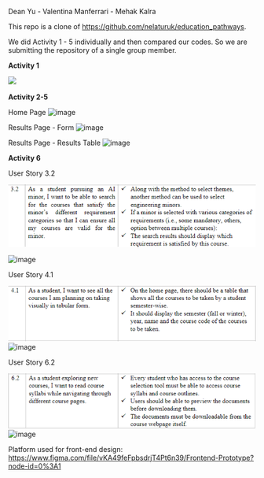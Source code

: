 Dean Yu - Valentina Manferrari - Mehak Kalra

This repo is a clone of https://github.com/nelaturuk/education_pathways.

We did Activity 1 - 5 individually and then compared our codes. So we are submitting the repository of a single group member.

**Activity 1**

![](images/Activity1.png)


**Activity 2-5**

Home Page
![image](https://user-images.githubusercontent.com/57778780/197859705-e3f66ed8-1dd3-4b75-bd7d-7d4503f3ec3a.png)

Results Page - Form
![image](https://user-images.githubusercontent.com/57778780/197859722-a0357b64-ca56-4a38-9c40-d2dc5eb31607.png)

Results Page - Results Table
![image](https://user-images.githubusercontent.com/57778780/197859739-f29eb24f-eb8f-4a7c-8e4c-783f62966330.png)

**Activity 6**

User Story 3.2

![](images/User_Story_3.2.png)

![image](https://user-images.githubusercontent.com/57778780/197859594-693db605-a847-4110-be65-aa7ac98ed016.png)

User Story 4.1

![](images/User_Story_4.1.png)
![image](https://user-images.githubusercontent.com/57778780/197859623-9ce4a2f3-a777-4943-a4b3-81b41ccd773b.png)


User Story 6.2

![](images/User_Story_6.2.png)
![image](https://user-images.githubusercontent.com/57778780/197859651-7f57e983-e9e7-4029-ae40-9e9a8d5f86c1.png)

Platform used for front-end design: https://www.figma.com/file/vKA49feFpbsdrjT4Pt6n39/Frontend-Prototype?node-id=0%3A1
